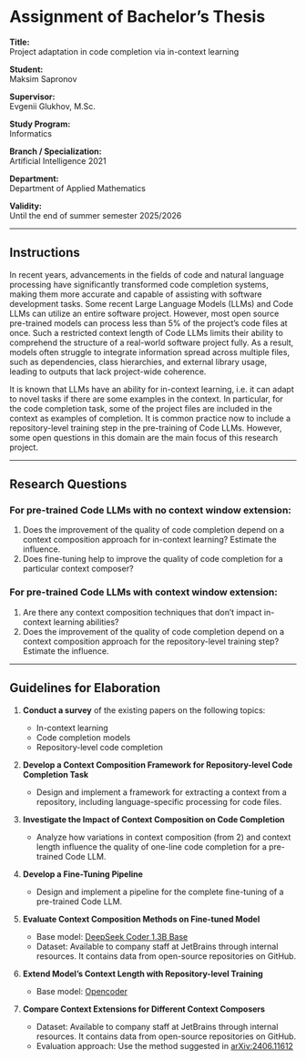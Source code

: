 # Assignment of Bachelor’s Thesis

**Title:**  
Project adaptation in code completion via in-context learning  

**Student:**  
Maksim Sapronov  

**Supervisor:**  
Evgenii Glukhov, M.Sc.  

**Study Program:**  
Informatics  

**Branch / Specialization:**  
Artificial Intelligence 2021  

**Department:**  
Department of Applied Mathematics  

**Validity:**  
Until the end of summer semester 2025/2026  

---

## Instructions

In recent years, advancements in the fields of code and natural language processing have significantly transformed code completion systems, making them more accurate and capable of assisting with software development tasks. Some recent Large Language Models (LLMs) and Code LLMs can utilize an entire software project. However, most open source pre-trained models can process less than 5% of the project’s code files at once. Such a restricted context length of Code LLMs limits their ability to comprehend the structure of a real-world software project fully. As a result, models often struggle to integrate information spread across multiple files, such as dependencies, class hierarchies, and external library usage, leading to outputs that lack project-wide coherence.

It is known that LLMs have an ability for in-context learning, i.e. it can adapt to novel tasks if there are some examples in the context. In particular, for the code completion task, some of the project files are included in the context as examples of completion. It is common practice now to include a repository-level training step in the pre-training of Code LLMs. However, some open questions in this domain are the main focus of this research project.

---

## Research Questions

### For pre-trained Code LLMs with no context window extension:

1. Does the improvement of the quality of code completion depend on a context composition approach for in-context learning? Estimate the influence.
2. Does fine-tuning help to improve the quality of code completion for a particular context composer?

### For pre-trained Code LLMs with context window extension:

1. Are there any context composition techniques that don’t impact in-context learning abilities?
2. Does the improvement of the quality of code completion depend on a context composition approach for the repository-level training step? Estimate the influence.

---

## Guidelines for Elaboration

1. **Conduct a survey** of the existing papers on the following topics:  
   - In-context learning  
   - Code completion models  
   - Repository-level code completion  

2. **Develop a Context Composition Framework for Repository-level Code Completion Task**  
   - Design and implement a framework for extracting a context from a repository, including language-specific processing for code files.

3. **Investigate the Impact of Context Composition on Code Completion**  
   - Analyze how variations in context composition (from 2) and context length influence the quality of one-line code completion for a pre-trained Code LLM.

4. **Develop a Fine-Tuning Pipeline**  
   - Design and implement a pipeline for the complete fine-tuning of a pre-trained Code LLM.

5. **Evaluate Context Composition Methods on Fine-tuned Model**  
   - Base model: [DeepSeek Coder 1.3B Base](https://huggingface.co/deepseek-ai/deepseek-coder-1.3b-base)  
   - Dataset: Available to company staff at JetBrains through internal resources. It contains data from open-source repositories on GitHub.

6. **Extend Model’s Context Length with Repository-level Training**  
   - Base model: [Opencoder](https://opencoder-llm.github.io)

7. **Compare Context Extensions for Different Context Composers**  
   - Dataset: Available to company staff at JetBrains through internal resources. It contains data from open-source repositories on GitHub.  
   - Evaluation approach: Use the method suggested in [arXiv:2406.11612](https://arxiv.org/abs/2406.11612)

